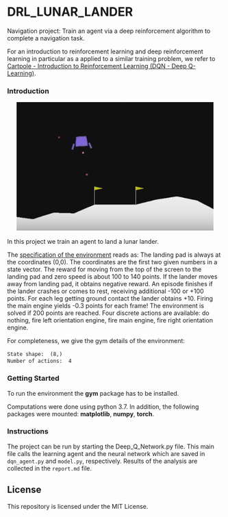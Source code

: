 # DRL_LUNAR_LANDER

Navigation project: Train an agent via a deep reinforcement algorithm to complete a navigation task.

For an introduction to reinforcement learning and deep reinforcement learning in particular as a applied to a similar training problem, we refer to [Cartpole - Introduction to Reinforcement Learning (DQN - Deep Q-Learning)](https://towardsdatascience.com/cartpole-introduction-to-reinforcement-learning-ed0eb5b58288).

### Introduction

<p align="center">
  <img width="460" height="300" src="ll.png">
</p>

In this project we train an agent to land a lunar lander.

The [specification of the environment](http://gym.openai.com/envs/LunarLander-v2/) reads as:
The landing pad is always at the coordinates (0,0). The coordinates are the first two given numbers in a state vector. The reward for moving from the top of the screen to the landing pad and zero speed is about 100 to 140 points. If the lander moves away from landing pad, it obtains negative reward. An episode finishes if the lander crashes or comes to rest, receiving additional -100 or +100 points. For each leg getting ground contact the lander obtains +10. Firing the main engine yields -0.3 points for each frame! The environment is solved if 200 points are reached. Four discrete actions are available: do nothing, fire left orientation engine, fire main engine, fire right orientation engine.

For completeness, we give the gym details of the environment:

```
State shape:  (8,)
Number of actions:  4
```
### Getting Started

To run the environment the **gym** package has to be installed.

Computations were done using python 3.7. In addition, the following packages were mounted: **matplotlib**, **numpy**, **torch**.

### Instructions

The project can be run by starting the Deep_Q_Network.py file. This main file calls the learning agent and the neural network which are saved in `dqn_agent.py` and `model.py`, respectively. Results of the analysis are collected in the `report.md` file.

## License
This repository is licensed under the MIT License.
